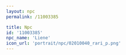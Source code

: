 ```yaml
---
layout: npc
permalink: /11003385

title: Npc
id: '11003385'
npc_name: 'Liene'
icon_url: 'portrait/npc/02010040_rari_p.png'
---
```

